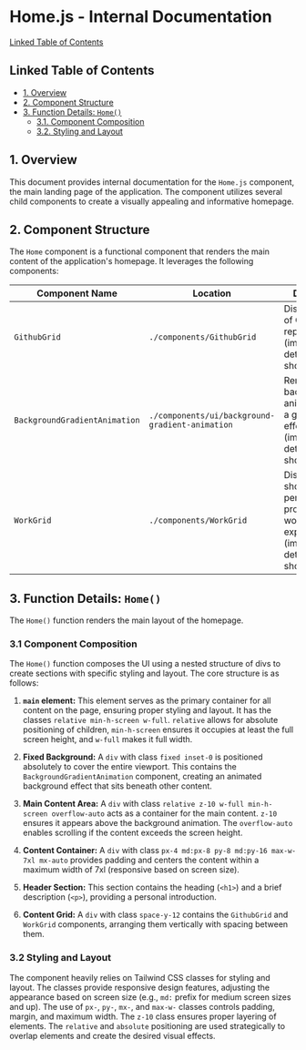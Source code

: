 # Home.js - Internal Documentation

[Linked Table of Contents](#linked-table-of-contents)

## Linked Table of Contents

* [1. Overview](#1-overview)
* [2. Component Structure](#2-component-structure)
* [3. Function Details: `Home()`](#3-function-details-home)
    * [3.1.  Component Composition](#3.1-component-composition)
    * [3.2. Styling and Layout](#3.2-styling-and-layout)


## 1. Overview

This document provides internal documentation for the `Home.js` component, the main landing page of the application.  The component utilizes several child components to create a visually appealing and informative homepage.

## 2. Component Structure

The `Home` component is a functional component that renders the main content of the application's homepage. It leverages the following components:


| Component Name             | Location                               | Description                                                                 |
|-----------------------------|----------------------------------------|-----------------------------------------------------------------------------|
| `GithubGrid`                | `./components/GithubGrid`              | Displays a grid of GitHub repositories (implementation details not shown here). |
| `BackgroundGradientAnimation` | `./components/ui/background-gradient-animation` | Renders a background animation with a gradient effect (implementation details not shown here).|
| `WorkGrid`                  | `./components/WorkGrid`                | Displays a grid showcasing personal projects or work experience (implementation details not shown here).|


## 3. Function Details: `Home()`

The `Home()` function renders the main layout of the homepage.


### 3.1 Component Composition

The `Home()` function composes the UI using a nested structure of divs to create sections with specific styling and layout.  The core structure is as follows:

1. **`main` element:**  This element serves as the primary container for all content on the page, ensuring proper styling and layout. It has the classes `relative min-h-screen w-full`. `relative` allows for absolute positioning of children, `min-h-screen` ensures it occupies at least the full screen height, and `w-full` makes it full width.

2. **Fixed Background:** A `div` with class `fixed inset-0` is positioned absolutely to cover the entire viewport. This contains the `BackgroundGradientAnimation` component, creating an animated background effect that sits beneath other content.

3. **Main Content Area:** A `div` with class `relative z-10 w-full min-h-screen overflow-auto` acts as a container for the main content. `z-10` ensures it appears above the background animation. The `overflow-auto` enables scrolling if the content exceeds the screen height.

4. **Content Container:**  A `div` with class `px-4 md:px-8 py-8 md:py-16 max-w-7xl mx-auto` provides padding and centers the content within a maximum width of 7xl (responsive based on screen size).

5. **Header Section:** This section contains the heading (`<h1>`) and a brief description (`<p>`), providing a personal introduction.

6. **Content Grid:** A `div` with class `space-y-12` contains the `GithubGrid` and `WorkGrid` components, arranging them vertically with spacing between them.

### 3.2 Styling and Layout

The component heavily relies on Tailwind CSS classes for styling and layout.  The classes provide responsive design features, adjusting the appearance based on screen size (e.g., `md:` prefix for medium screen sizes and up). The use of `px-`, `py-`, `mx-`, and `max-w-` classes controls padding, margin, and maximum width. The `z-10` class ensures proper layering of elements.  The `relative` and `absolute` positioning are used strategically to overlap elements and create the desired visual effects.
